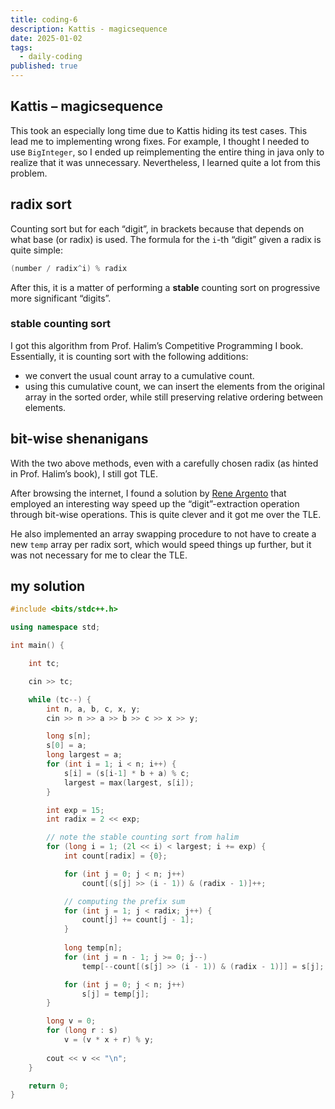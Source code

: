 ```yaml
---
title: coding-6
description: Kattis - magicsequence
date: 2025-01-02
tags:
  - daily-coding
published: true
---
```

## Kattis – magicsequence
This took an especially long time due to Kattis hiding its test cases. This lead me to implementing wrong fixes. For example, I thought I needed to use `BigInteger`, so I ended up reimplementing the entire thing in java only to realize that it was unnecessary. Nevertheless, I learned quite a lot from this problem.
## radix sort
Counting sort but for each “digit”, in brackets because that depends on what base (or radix) is used. The formula for the `i`-th “digit” given a radix is quite simple:
```cpp
(number / radix^i) % radix
```

After this, it is a matter of performing a **stable** counting sort on progressive more significant “digits”.
### stable counting sort
I got this algorithm from Prof. Halim’s Competitive Programming I book. Essentially, it is counting sort with the following additions:
- we convert the usual count array to a cumulative count.
- using this cumulative count, we can insert the elements from the original array in the sorted order, while still preserving relative ordering between elements.
## bit-wise shenanigans
With the two above methods, even with a carefully chosen radix (as hinted in Prof. Halim’s book), I still got TLE. 

After browsing the internet, I found a solution by [Rene Argento](https://github.com/reneargento/competitive-programming-4/blob/master/src/chapter2/section2/g/special/sorting/problems/MagicSequence.java) that employed an interesting way speed up the “digit”-extraction operation through bit-wise operations. This is quite clever and it got me over the TLE.

He also implemented an array swapping procedure to not have to create a new `temp` array per radix sort, which would speed things up further, but it was not necessary for me to clear the TLE.
## my solution
```cpp
#include <bits/stdc++.h>

using namespace std;

int main() {

    int tc;

    cin >> tc;

    while (tc--) {
        int n, a, b, c, x, y;
        cin >> n >> a >> b >> c >> x >> y;

        long s[n];
        s[0] = a;
        long largest = a;
        for (int i = 1; i < n; i++) {
            s[i] = (s[i-1] * b + a) % c;
            largest = max(largest, s[i]);
        }

        int exp = 15;
        int radix = 2 << exp;

        // note the stable counting sort from halim
        for (long i = 1; (2l << i) < largest; i += exp) {
            int count[radix] = {0};

            for (int j = 0; j < n; j++)
                count[(s[j] >> (i - 1)) & (radix - 1)]++;

            // computing the prefix sum
            for (int j = 1; j < radix; j++) {
                count[j] += count[j - 1];
            }
            
            long temp[n];
            for (int j = n - 1; j >= 0; j--)
                temp[--count[(s[j] >> (i - 1)) & (radix - 1)]] = s[j];

            for (int j = 0; j < n; j++)
                s[j] = temp[j];
        }

        long v = 0;
        for (long r : s)
            v = (v * x + r) % y;
        
        cout << v << "\n";
    }

    return 0;
}
```